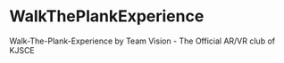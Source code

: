 # WalkThePlankExperience
Walk-The-Plank-Experience by Team Vision - The Official AR/VR club of KJSCE
